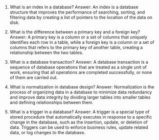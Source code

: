 1. What is an index in a database?
Answer: An index is a database structure that improves the performance of searching, sorting, and filtering data by creating a list of pointers to the location of the data on disk.

2. What is the difference between a primary key and a foreign key?
Answer: A primary key is a column or a set of columns that uniquely identifies each row in a table, while a foreign key is a column or a set of columns that refers to the primary key of another table, creating a relationship between the two tables.

3. What is a database transaction?
Answer: A database transaction is a sequence of database operations that are treated as a single unit of work, ensuring that all operations are completed successfully, or none of them are carried out.

4. What is normalization in database design?
Answer: Normalization is the process of organizing data in a database to minimize data redundancy and improve data integrity by dividing larger tables into smaller tables and defining relationships between them.

5. What is a trigger in a database?
Answer: A trigger is a special type of stored procedure that automatically executes in response to a specific change in the database, such as the insertion, update, or deletion of data. Triggers can be used to enforce business rules, update related data, or log changes to the database.